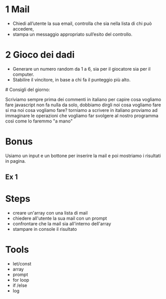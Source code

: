 # 1 Mail

- Chiedi all’utente la sua email, controlla che sia nella lista di chi può accedere,
- stampa un messaggio appropriato sull’esito del controllo.


# 2 Gioco dei dadi

- Generare un numero random da 1 a 6, sia per il giocatore sia per il computer. 
- Stabilire il vincitore, in base a chi fa il punteggio più alto.

# Consigli del giorno:

Scriviamo sempre prima dei commenti in italiano per capire cosa vogliamo fare
javascript non fa nulla da solo, dobbiamo dirgli noi cosa vogliamo fare
si ma noi cosa vogliamo fare?
torniamo a scrivere in italiano
proviamo ad immaginare le operazioni che vogliamo far svolgere al nostro programma così come lo faremmo "a mano"

# Bonus
Usiamo un input e un bottone per inserire la mail e poi mostriamo i risultati in pagina.



## Ex 1

# Steps

- creare un'array con una lista di mail
- chiedere all'utente la sua mail con un prompt
- confrontare che la mail sia all'interno dell'array
- stampare in console il risultato

# Tools

- let/const
- array
- prompt
- for loop
- if /else
- log

